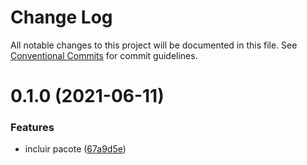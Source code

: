 # Change Log

All notable changes to this project will be documented in this file.
See [Conventional Commits](https://conventionalcommits.org) for commit guidelines.

# 0.1.0 (2021-06-11)


### Features

* incluir pacote ([67a9d5e](https://github.com/hjcostabr76/ts-utils/commit/67a9d5e4029a9d4c1ad58a3fa35c3e602cd70608))
